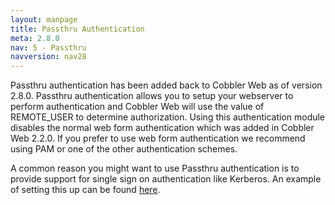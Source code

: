 ```yaml
---
layout: manpage
title: Passthru Authentication
meta: 2.8.0
nav: 5 - Passthru
navversion: nav28
---
```

Passthru authentication has been added back to Cobbler Web as of version 2.8.0. Passthru authentication allows you to
setup your webserver to perform authentication and Cobbler Web will use the value of REMOTE_USER to determine
authorization. Using this authentication module disables the normal web form authentication which was added in Cobbler
Web 2.2.0. If you prefer to use web form authentication we recommend using PAM or one of the other authentication
schemes.

A common reason you might want to use Passthru authentication is to provide support for single sign on authentication
like Kerberos. An example of setting this up can be found
[here](http://linux3.julienfamily.com/manuals/2.8.0/6/2/3_-_Kerberos.htmlhere).
